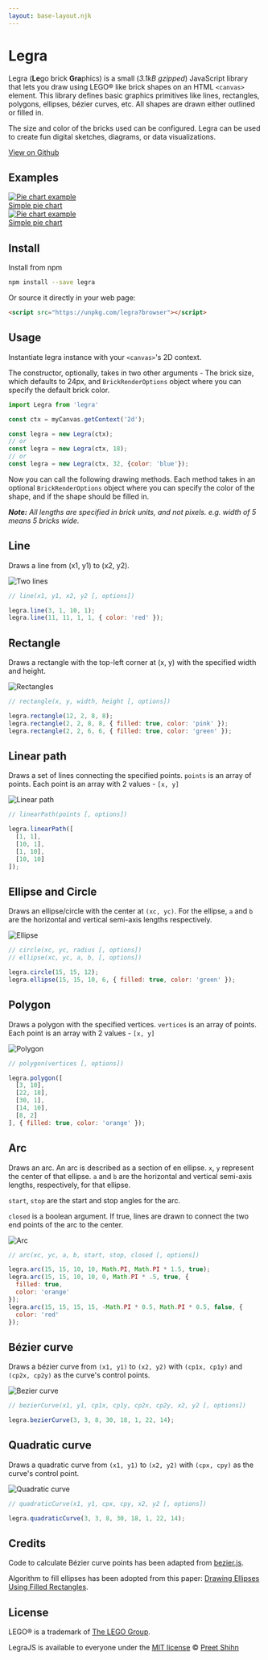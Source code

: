 ```yaml
---
layout: base-layout.njk
---
```


# Legra

Legra (**Le**go brick **Gra**phics) is a small (*3.1kB gzipped*) JavaScript library that lets you draw using LEGO® like brick shapes on an HTML `<canvas>` element. This library defines basic graphics primitives like lines, rectangles, polygons, ellipses, bézier curves, etc. All shapes are drawn either outlined or filled in.

The size and color of the bricks used can be configured. Legra can be used to create fun digital sketches, diagrams, or data visualizations.

[View on Github](https://github.com/pshihn/legra)

## Examples

<a href="https://glitch.com/~legra-pie-chart" class="example">
<img src="/images/pie-chart.png" alt="Pie chart example">
<div>Simple pie chart</div>
</a>

<a href="https://glitch.com/~legra-pie-chart" class="example">
<img src="/images/pie-chart.png" alt="Pie chart example">
<div>Simple pie chart</div>
</a>

## Install

Install from npm 

```bash
npm install --save legra
```

Or source it directly in your web page:
```html
<script src="https://unpkg.com/legra?browser"></script>
```

## Usage

Instantiate legra instance with your `<canvas>`'s 2D context. 

The constructor, optionally, takes in two other arguments - The brick size, which defaults to 24px, and `BrickRenderOptions` object where you can specify the default brick color.

```javascript
import Legra from 'legra'

const ctx = myCanvas.getContext('2d');

const legra = new Legra(ctx);
// or
const legra = new Legra(ctx, 18);
// or
const legra = new Legra(ctx, 32, {color: 'blue'});
```

Now you can call the following drawing methods. Each method takes in an optional `BrickRenderOptions` object where you can specify the color of the shape, and if the shape should be filled in.

*__Note:__  All lengths are specified in brick units, and not pixels. e.g. width of 5 means 5 bricks wide.*

## Line

Draws a line from (x1, y1) to (x2, y2).

![Two lines](/images/lines.png)

```javascript
// line(x1, y1, x2, y2 [, options])

legra.line(3, 1, 10, 1);
legra.line(11, 11, 1, 1, { color: 'red' });

```

## Rectangle
Draws a rectangle with the top-left corner at (x, y) with the specified width and height.

![Rectangles](/images/rectangles.png)
```javascript
// rectangle(x, y, width, height [, options])

legra.rectangle(12, 2, 8, 8);
legra.rectangle(2, 2, 8, 8, { filled: true, color: 'pink' });
legra.rectangle(2, 2, 6, 6, { filled: true, color: 'green' });
```

## Linear path

Draws a set of lines connecting the specified points.
`points` is an array of points. Each point is an array with 2 values - `[x, y]`

![Linear path](/images/linearpath.png)
```javascript
// linearPath(points [, options])

legra.linearPath([
  [1, 1],
  [10, 1],
  [1, 10],
  [10, 10]
]);
```

## Ellipse and Circle

Draws an ellipse/circle with the center at `(xc, yc)`. For the ellipse, `a` and `b` are the horizontal and vertical semi-axis lengths respectively.

![Ellipse](/images/ellipse.png)
```javascript
// circle(xc, yc, radius [, options])
// ellipse(xc, yc, a, b, [, options])

legra.circle(15, 15, 12);
legra.ellipse(15, 15, 10, 6, { filled: true, color: 'green' });
```

## Polygon
Draws a polygon with the specified vertices. `vertices` is an array of points. Each point is an array with 2 values - `[x, y]`

![Polygon](/images/polygon.png)
```javascript
// polygon(vertices [, options])

legra.polygon([
  [3, 10],
  [22, 18],
  [30, 1],
  [14, 10],
  [8, 2]
], { filled: true, color: 'orange' });
```

## Arc
Draws an arc. An arc is described as a section of en ellipse. `x`, `y` represent the center of that ellipse. 
`a` and `b` are the horizontal and vertical semi-axis lengths, respectively, for that ellipse.

`start`, `stop` are the start and stop angles for the arc.

`closed` is a boolean argument. If true, lines are drawn to connect the two end points of the arc to the center.

![Arc](/images/arc.png)
```javascript
// arc(xc, yc, a, b, start, stop, closed [, options])

legra.arc(15, 15, 10, 10, Math.PI, Math.PI * 1.5, true);
legra.arc(15, 15, 10, 10, 0, Math.PI * .5, true, { 
  filled: true, 
  color: 'orange' 
});
legra.arc(15, 15, 15, 15, -Math.PI * 0.5, Math.PI * 0.5, false, { 
  color: 'red' 
});
```

## Bézier curve
Draws a bézier curve from `(x1, y1)` to `(x2, y2)` with `(cp1x, cp1y)` and `(cp2x, cp2y)` as the curve's control points.

![Bezier curve](/images/bezier.png)
```javascript
// bezierCurve(x1, y1, cp1x, cp1y, cp2x, cp2y, x2, y2 [, options])

legra.bezierCurve(3, 3, 8, 30, 18, 1, 22, 14);
```

## Quadratic curve
Draws a quadratic curve from `(x1, y1)` to `(x2, y2)` with `(cpx, cpy)` as the curve's control point.

![Quadratic curve](/images/quadratic.png)
```javascript
// quadraticCurve(x1, y1, cpx, cpy, x2, y2 [, options])

legra.quadraticCurve(3, 3, 8, 30, 18, 1, 22, 14);
```


## Credits

Code to calculate Bézier curve points has been adapted from [bezier.js](http://pomax.github.io/bezierjs/). 

Algorithm to fill ellipses has been adopted from this paper: [Drawing Ellipses Using Filled Rectangles](http://enchantia.com/graphapp/doc/tech/ellipses.html).

## License

LEGO® is a trademark of [The LEGO Group](https://www.lego.com/en-us/aboutus/lego-group/the-lego-brand/).

LegraJS is available to everyone under the [MIT license](https://github.com/pshihn/legra/blob/master/LICENSE) © [Preet Shihn](https://twitter.com/preetster)
